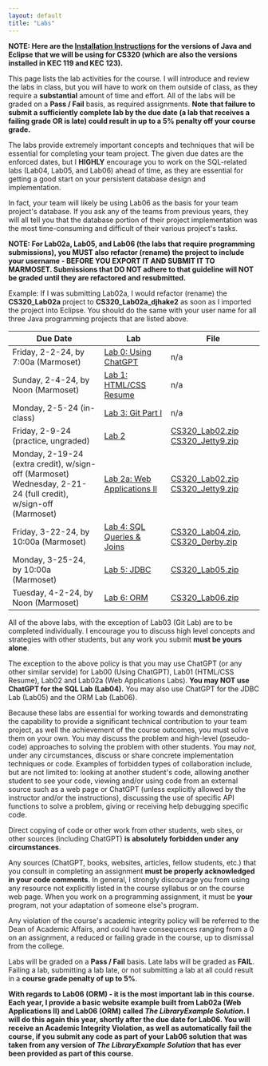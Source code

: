 ```yaml
---
layout: default
title: "Labs"
---
```


**NOTE: Here are the [Installation Instructions](./Eclipse-Java-Installation.html) for the versions of Java and Eclipse that we will be using for CS320 (which are also the versions installed in KEC 119 and KEC 123).**

This page lists the lab activities for the course.  I will introduce and review the labs in class, but you will have to work on them outside of class, as they require a **substantial** amount of time and effort.  All of the labs will be graded on a **Pass / Fail** basis, as required assignments.  **Note that failure to submit a sufficiently complete lab by the due date (a lab that receives a failing grade OR is late) could result in up to a 5% penalty off your course grade.**

The labs provide extremely important concepts and techniques that will be essential for completing your team project.  The given due dates are the enforced dates, but I **HIGHLY** encourage you to work on the SQL-related labs (Lab04, Lab05, and Lab06) ahead of time, as they are essential for getting a good start on your persistent database design and implementation.

In fact, your team will likely be using Lab06 as the basis for your team project's database.  If you ask any of the teams from previous years, they will all tell you that the database portion of their project implementation was the most time-consuming and difficult of their various project's tasks.

**NOTE: For Lab02a, Lab05, and Lab06 (the labs that require programming submissions), you MUST also refactor (rename) the project to include your username - BEFORE YOU EXPORT IT AND SUBMIT IT TO MARMOSET.  Submissions that DO NOT adhere to that guideline will NOT be graded until they are refactored and resubmitted.**

Example: If I was submitting Lab02a, I would refactor (rename) the **CS320\_Lab02a** project to **CS320\_Lab02a\_djhake2** as soon as I imported the project into Eclipse.  You should do the same with your user name for all three Java programming projects that are listed above.


Due Date | Lab | File
---- | --- | ----
Friday, 2-2-24, by 7:00a (Marmoset) | [Lab 0: Using ChatGPT](lab00.html) | n/a
Sunday, 2-4-24, by Noon (Marmoset) | [Lab 1: HTML/CSS Resume](lab01.html) | n/a
Monday, 2-5-24 (in-class) | [Lab 3: Git Part I](lab03.html) | n/a
Friday, 2-9-24 (practice, ungraded) | [Lab 2](lab02.html) | [CS320\_Lab02.zip](CS320_Lab02.zip)<br> [CS320\_Jetty9.zip](CS320_Jetty9.zip)
Monday, 2-19-24 (extra credit), w/sign-off (Marmoset)<br> Wednesday, 2-21-24 (full credit), w/sign-off (Marmoset) | [Lab 2a: Web Applications II](lab02a.html) | [CS320\_Lab02.zip](CS320_Lab02.zip)<br> [CS320\_Jetty9.zip](CS320_Jetty9.zip)
Friday, 3-22-24, by 10:00a (Marmoset) | [Lab 4: SQL Queries & Joins](lab04.html) | [CS320\_Lab04.zip](CS320_Lab04.zip), [CS320\_Derby.zip](CS320_Derby.zip)
Monday, 3-25-24, by 10:00a (Marmoset) | [Lab 5: JDBC](lab05.html) | [CS320\_Lab05.zip](CS320_Lab05.zip)
Tuesday, 4-2-24, by Noon (Marmoset) | [Lab 6: ORM](lab06.html) | [CS320\_Lab06.zip](CS320_Lab06.zip)

All of the above labs, with the exception of Lab03 (Git Lab) are to be completed individually. I encourage you to discuss high level concepts and strategies with other students, but any work you submit **must be yours alone**.

The exception to the above policy is that you may use ChatGPT (or any other similar servide) for Lab00 (Using ChatGPT), Lab01 (HTML/CSS Resume), Lab02 and Lab02a (Web Applications Labs).  **You may NOT use ChatGPT for the SQL Lab (Lab04).**  You may also use ChatGPT for the JDBC Lab (Lab05) and the ORM Lab (Lab06).

Because these labs are essential for working towards and demonstrating the capability to provide a significant technical contribution to your team project, as well the achievement of the course outcomes, you must solve them on your own.  You may discuss the problem and high-level (pseudo-code) approaches to solving the problem with other students.  You may *not*, under any circumstances, discuss or share concrete implementation techniques or code.  Examples of forbidden types of collaboration include, but are not limited to: looking at another student's code, allowing another student to see your code, viewing and/or using code from an external source such as a web page or ChatGPT (unless explicitly allowed by the instructor and/or the instructions), discussing the use of specific API functions to solve a problem, giving or receiving help debugging specific code.

Direct copying of code or other work from other students, web sites, or other sources (including ChatGPT) **is absolutely forbidden under any circumstances**.

Any sources (ChatGPT, books, websites, articles, fellow students, etc.) that you consult in completing an assignment **must be properly acknowledged in your code comments**. In general, I strongly discourage you from using any resource not explicitly listed in the course syllabus or on the course web page. When you work on a programming assignment, it must be **your** program, not your adaptation of someone else's program.

Any violation of the course's academic integrity policy will be referred to the Dean of Academic Affairs, and could have consequences ranging from a 0 on an assignment, a reduced or failing grade in the course, up to dismissal from the college.

Labs will be graded on a **Pass / Fail** basis.  Late labs will be graded as **FAIL**.  Failing a lab, submitting a lab late, or not submitting a lab at all could result in a **course grade penalty of up to 5%**.

**With regards to Lab06 (ORM) - it is the most important lab in this course.  Each year, I provide a basic website example built from Lab02a (Web Applications II) and Lab06 (ORM) called *The LibraryExample Solution*.  I will do this again this year, shortly after the due date for Lab06.  You will receive an Academic Integrity Violation, as well as automatically fail the course, if you submit any code as part of your Lab06 solution that was taken from any version of *The LibraryExample Solution* that has ever been provided as part of this course.**